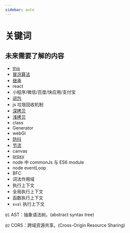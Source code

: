 ```yaml
---
sidebar: auto
---
```


# 关键词

## 未来需要了解的内容

- [this](/javascript/this)
- [冒泡算法](/algorithm/bubbing)
- [继承](/javascript/inherit)
- react
- 小程序/微信/百度/快应用/支付宝
- [闭包](javascript/closure.md)
- js 垃圾回收机制
- [深拷贝](/javascript/#深拷贝)
- [浅拷贝](/javascript/#浅拷贝)
- class
- Generator
- webGl
- [防抖](/javascript/useful/debounce)
- [节流](/javascript/useful/throttle)
- canvas
- [proxy](/es6/proxy)
- node 中 commonJs 与 ES6 module
- node eventLoop
- BFC
- 词法作用域
- 执行上下文
- 全局执行上下文
- 函数执行上下文
- `eval` 执行上下文

`@1` AST：抽象语法树。(abstract syntax tree)

`@2` CORS：跨域资源共享。(Cross-Origin Resource Sharing)
